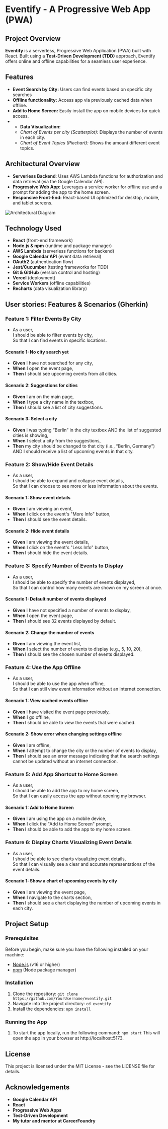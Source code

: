 # Eventify - A Progressive Web App (PWA)

## Project Overview
**Eventify** is a serverless, Progressive Web Application (PWA) built with React.
Built using a **Test-Driven Development (TDD)** approach, Eventify offers online and offline capabilities for a seamless user experience.

## Features
- **Event Search by City:** Users can find events based on specific city searches
- **Offline functionality:** Access app via previously cached data when offline.
- **Add to Home Screen:** Easily install the app on mobile devices for quick access.
- - **Data Visualization:**
  - _Chart of Events per city (Scatterplot):_ Displays the number of events in each city.
  - _Chart of Event Topics (Piechart):_ Shows the amount different event topics.

## Architectural Overview
- **Serverless Backend**: Uses AWS Lambda functions for authorization and data retrieval (via the Google Calendar API).
- **Progressive Web App:** Leverages a service worker for offline use and a prompt for adding the app to the home screen.
- **Responsive Front-End:** React-based UI optimized for desktop, mobile, and tablet screens.

![Architectural Diagram](public/assets/diagram-1.jpg)

## Technology Used
- **React** (front-end framework)
- **Node.js & npm** (runtime and package manager)
- **AWS Lambda** (serverless functions for backend)
- **Google Calendar API** (event data retrieval)
- **OAuth2** (authentication flow)
- **Jest/Cucumber** (testing frameworks for TDD)
- **Git & GitHub** (version control and hosting)
- **Vercel** (deployment)
- **Service Workers** (offline capabilities)
- **Recharts** (data visualization library)

## User stories: Features & Scenarios (Gherkin)
### Feature 1: Filter Events By City
- As a user,  
  I should be able to filter events by city,  
  So that I can find events in specific locations.

#### Scenario 1: No city search yet
- **Given** I have not searched for any city,  
- **When** I open the event page,  
- **Then** I should see upcoming events from all cities.

#### Scenario 2: Suggestions for cities
- **Given** I am on the main page,  
- **When** I type a city name in the textbox,  
- **Then** I should see a list of city suggestions.

#### Scenario 3: Select a city
- **Given** I was typing “Berlin” in the city textbox AND the list of suggested cities is showing,  
- **When** I select a city from the suggestions,  
- **Then** my city should be changed to that city (i.e., “Berlin, Germany”) AND I should receive a list of upcoming events in that city.

### Feature 2: Show/Hide Event Details
- As a user,  
  I should be able to expand and collapse event details,  
  So that I can choose to see more or less information about the events.

#### Scenario 1: Show event details
- **Given** I am viewing an event,  
- **When** I click on the event's "More Info" button,  
- **Then** I should see the event details.

#### Scenario 2: Hide event details
- **Given** I am viewing the event details,  
- **When** I click on the event's "Less Info" button,  
- **Then** I should hide the event details.

### Feature 3: Specify Number of Events to Display
- As a user,  
  I should be able to specify the number of events displayed,  
  So that I can control how many events are shown on my screen at once.

#### Scenario 1: Default number of events displayed
- **Given** I have not specified a number of events to display,  
- **When** I open the event page,  
- **Then** I should see 32 events displayed by default.

#### Scenario 2: Change the number of events
- **Given** I am viewing the event list,  
- **When** I select the number of events to display (e.g., 5, 10, 20),  
- **Then** I should see the chosen number of events displayed.

### Feature 4: Use the App Offline
- As a user,  
  I should be able to use the app when offline,  
  So that I can still view event information without an internet connection.

#### Scenario 1: View cached events offline
- **Given** I have visited the event page previously,  
- **When** I go offline,  
- **Then** I should be able to view the events that were cached.

#### Scenario 2: Show error when changing settings offline
- **Given** I am offline,  
- **When** I attempt to change the city or the number of events to display,  
- **Then** I should see an error message indicating that the search settings cannot be updated without an internet connection.

### Feature 5: Add App Shortcut to Home Screen
- As a user,  
  I should be able to add the app to my home screen,  
  So that I can easily access the app without opening my browser.

#### Scenario 1: Add to Home Screen
- **Given** I am using the app on a mobile device,  
- **When** I click the "Add to Home Screen" prompt,  
- **Then** I should be able to add the app to my home screen.

### Feature 6: Display Charts Visualizing Event Details
- As a user,  
  I should be able to see charts visualizing event details,  
  So that I can visually see a clear and accurate representations of the event details.

#### Scenario 1: Show a chart of upcoming events by city
- **Given** I am viewing the event page,  
- **When** I navigate to the charts section,  
- **Then** I should see a chart displaying the number of upcoming events in each city.

## Project Setup
### Prerequisites
Before you begin, make sure you have the following installed on your machine:
- [Node.js](https://nodejs.org/) (v16 or higher)
- [npm](https://www.npmjs.com/) (Node package manager)

### Installation
1. Clone the repository:
   `git clone https://github.com/YourUsername/eventify.git`
2. Navigate into the project directory:
   `cd eventify`
3. Install the dependencies:
   `npm install`

### Running the App
1. To start the app locally, run the following command:
   `npm start`
   This will open the app in your browser at http://localhost:5173.

## License
This project is licensed under the MIT License - see the LICENSE file for details.

## Acknowledgements
- **Google Calendar API**
- **React**
- **Progressive Web Apps**
- **Test-Driven Development**
- **My tutor and mentor at CareerFoundry**

